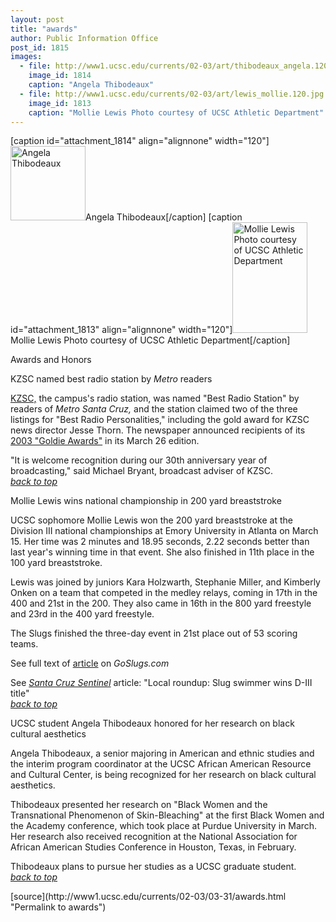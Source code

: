 ```yaml
---
layout: post
title: "awards"
author: Public Information Office
post_id: 1815
images:
  - file: http://www1.ucsc.edu/currents/02-03/art/thibodeaux_angela.120%20.jpg
    image_id: 1814
    caption: "Angela Thibodeaux"
  - file: http://www1.ucsc.edu/currents/02-03/art/lewis_mollie.120.jpg
    image_id: 1813
    caption: "Mollie Lewis Photo courtesy of UCSC Athletic Department"
---
```


[caption id="attachment_1814" align="alignnone" width="120"]<a href="http://localhost/mysite/wp-content/uploads/2003/03/thibodeaux_angela.120%20.jpg"><img class="size-full wp-image-1814" src="http://localhost/mysite/wp-content/uploads/2003/03/thibodeaux_angela.120%20.jpg" alt="Angela Thibodeaux" width="120" height="119" /></a>Angela Thibodeaux[/caption]
[caption id="attachment_1813" align="alignnone" width="120"]<a href="http://localhost/mysite/wp-content/uploads/2003/03/lewis_mollie.120.jpg"><img class="size-full wp-image-1813" src="http://localhost/mysite/wp-content/uploads/2003/03/lewis_mollie.120.jpg" alt="Mollie Lewis Photo courtesy of UCSC Athletic Department" width="120" height="177" /></a>Mollie Lewis Photo courtesy of UCSC Athletic Department[/caption]
<p class="pagehead">
  Awards and Honors
</p>
<p>
  <span class="sectionhead"><a name="kzsc" id="kzsc"></a>KZSC named best radio station by <i>Metro</i> readers</span>
</p>
<p>
  <a href="http://kzsc.ucsc.edu/">KZSC,</a> the campus's radio station, was named "Best Radio Station" by readers of <i>Metro Santa Cruz,</i> and the station claimed two of the three listings for "Best Radio Personalities," including the gold award for KZSC news director Jesse Thorn. The newspaper announced recipients of its <a href="http://www.metroactive.com/papers/cruz/03.26.03/best-arts-0313.html">2003 "Goldie Awards"</a> in its March 26 edition.<br>
</p>
<p>
  "It is welcome recognition during our 30th anniversary year of broadcasting," said Michael Bryant, broadcast adviser of KZSC.<br>
  <a href="#kzsc"><i>back to top</i></a>
</p>
<p class="sectionhead">
  <a name="mollie" id="mollie"></a>Mollie Lewis wins national championship in 200 yard breaststroke
</p>
<p>
  UCSC sophomore Mollie Lewis won the 200 yard breaststroke at the Division III national championships at Emory University in Atlanta on March 15. Her time was 2 minutes and 18.95 seconds, 2.22 seconds better than last year's winning time in that event. She also finished in 11th place in the 100 yard breaststroke.
</p>
<p>
  Lewis was joined by juniors Kara Holzwarth, Stephanie Miller, and Kimberly Onken on a team that competed in the medley relays, coming in 17th in the 400 and 21st in the 200. They also came in 16th in the 800 yard freestyle and 23rd in the 400 yard freestyle.
</p>
<p>
  The Slugs finished the three-day event in 21st place out of 53 scoring teams.<br>
</p>
<p>
  See full text of <a href="http://goslugs.com/teams/swimming/swim.html">article</a> on <i>GoSlugs.com</i>
</p>
<p>
  See <i><a href="http://www.santacruzsentinel.com/archive/2003/March/16/sport/stories/03sport.htm">Santa Cruz Sentinel</a></i> article: "Local roundup: Slug swimmer wins D-III title"<br>
  <a href="#kzsc"><i>back to top</i></a>
</p>
<p class="sectionhead">
  <a name="angela" id="angela"></a>UCSC student Angela Thibodeaux honored for her research on black cultural aesthetics
</p>
<p>
  Angela Thibodeaux, a senior majoring in American and ethnic studies and the interim program coordinator at the UCSC African American Resource and Cultural Center, is being recognized for her research on black cultural aesthetics.<br>
</p>
<p>
  Thibodeaux presented her research on "Black Women and the Transnational Phenomenon of Skin-Bleaching" at the first Black Women and the Academy conference, which took place at Purdue University in March. Her research also received recognition at the National Association for African American Studies Conference in Houston, Texas, in February.<br>
</p>
<p>
  Thibodeaux plans to pursue her studies as a UCSC graduate student.<br>
  <a href="#kzsc"><i>back to top</i></a>
</p>
<p>

</p>
[source](http://www1.ucsc.edu/currents/02-03/03-31/awards.html "Permalink to awards")
